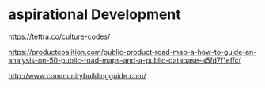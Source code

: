 # aspirational Development

https://tettra.co/culture-codes/

https://productcoalition.com/public-product-road-map-a-how-to-guide-an-analysis-on-50-public-road-maps-and-a-public-database-a5fd7f1effcf

http://www.communitybuildingguide.com/
